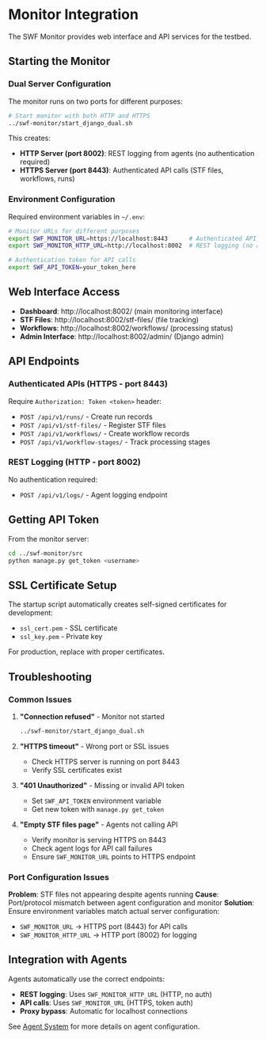 # Monitor Integration

The SWF Monitor provides web interface and API services for the testbed.

## Starting the Monitor

### Dual Server Configuration

The monitor runs on two ports for different purposes:

```bash
# Start monitor with both HTTP and HTTPS
../swf-monitor/start_django_dual.sh
```

This creates:
- **HTTP Server (port 8002)**: REST logging from agents (no authentication required)
- **HTTPS Server (port 8443)**: Authenticated API calls (STF files, workflows, runs)

### Environment Configuration

Required environment variables in `~/.env`:

```bash
# Monitor URLs for different purposes
export SWF_MONITOR_URL=https://localhost:8443      # Authenticated API calls
export SWF_MONITOR_HTTP_URL=http://localhost:8002  # REST logging (no auth)

# Authentication token for API calls
export SWF_API_TOKEN=your_token_here
```

## Web Interface Access

- **Dashboard**: http://localhost:8002/ (main monitoring interface)
- **STF Files**: http://localhost:8002/stf-files/ (file tracking)
- **Workflows**: http://localhost:8002/workflows/ (processing status)
- **Admin Interface**: http://localhost:8002/admin/ (Django admin)

## API Endpoints

### Authenticated APIs (HTTPS - port 8443)

Require `Authorization: Token <token>` header:

- `POST /api/v1/runs/` - Create run records
- `POST /api/v1/stf-files/` - Register STF files
- `POST /api/v1/workflows/` - Create workflow records
- `POST /api/v1/workflow-stages/` - Track processing stages

### REST Logging (HTTP - port 8002)

No authentication required:
- `POST /api/v1/logs/` - Agent logging endpoint

## Getting API Token

From the monitor server:
```bash
cd ../swf-monitor/src
python manage.py get_token <username>
```

## SSL Certificate Setup

The startup script automatically creates self-signed certificates for development:
- `ssl_cert.pem` - SSL certificate
- `ssl_key.pem` - Private key

For production, replace with proper certificates.

## Troubleshooting

### Common Issues

1. **"Connection refused"** - Monitor not started
   ```bash
   ../swf-monitor/start_django_dual.sh
   ```

2. **"HTTPS timeout"** - Wrong port or SSL issues
   - Check HTTPS server is running on port 8443
   - Verify SSL certificates exist

3. **"401 Unauthorized"** - Missing or invalid API token
   - Set `SWF_API_TOKEN` environment variable
   - Get new token with `manage.py get_token`

4. **"Empty STF files page"** - Agents not calling API
   - Verify monitor is serving HTTPS on 8443
   - Check agent logs for API call failures
   - Ensure `SWF_MONITOR_URL` points to HTTPS endpoint

### Port Configuration Issues

**Problem**: STF files not appearing despite agents running
**Cause**: Port/protocol mismatch between agent configuration and monitor
**Solution**: Ensure environment variables match actual server configuration:
- `SWF_MONITOR_URL` → HTTPS port (8443) for API calls
- `SWF_MONITOR_HTTP_URL` → HTTP port (8002) for logging

## Integration with Agents

Agents automatically use the correct endpoints:
- **REST logging**: Uses `SWF_MONITOR_HTTP_URL` (HTTP, no auth)
- **API calls**: Uses `SWF_MONITOR_URL` (HTTPS, token auth)
- **Proxy bypass**: Automatic for localhost connections

See [Agent System](agents.md) for more details on agent configuration.